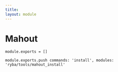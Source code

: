 ```yaml
---
title: 
layout: module
---
```


# Mahout

    module.exports = []

    module.exports.push commands: 'install', modules: 'ryba/tools/mahout_install'